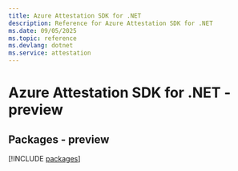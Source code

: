 ```yaml
---
title: Azure Attestation SDK for .NET
description: Reference for Azure Attestation SDK for .NET
ms.date: 09/05/2025
ms.topic: reference
ms.devlang: dotnet
ms.service: attestation
---
```

# Azure Attestation SDK for .NET - preview
## Packages - preview
[!INCLUDE [packages](attestation-index.md)]